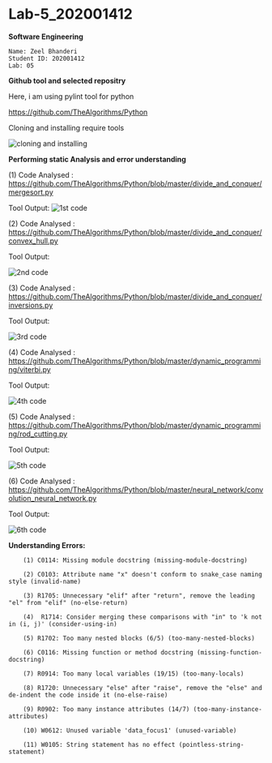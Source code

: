 # Lab-5_202001412

**Software Engineering**

    Name: Zeel Bhanderi
    Student ID: 202001412
    Lab: 05

**Github tool and selected repositry**


Here, i am using pylint tool for python

https://github.com/TheAlgorithms/Python

Cloning and installing require tools

![cloning and installing](https://user-images.githubusercontent.com/75678316/227487902-9d18cb0a-69d0-4ac7-956b-b0714483a2b9.png)





**Performing static Analysis and error understanding**


(1) Code Analysed : https://github.com/TheAlgorithms/Python/blob/master/divide_and_conquer/mergesort.py

Tool Output:
![1st code](https://user-images.githubusercontent.com/75678316/227483738-d1f4ec0a-11a7-4323-9fb3-d4b134649b4a.png)


(2) Code Analysed : https://github.com/TheAlgorithms/Python/blob/master/divide_and_conquer/convex_hull.py

Tool Output:

![2nd code](https://user-images.githubusercontent.com/75678316/227484065-b9b6a08c-962e-491e-8145-0272f75a4f69.png)


(3) Code Analysed : https://github.com/TheAlgorithms/Python/blob/master/divide_and_conquer/inversions.py

Tool Output:

![3rd code](https://user-images.githubusercontent.com/75678316/227484693-9ffea8ef-9c93-4879-b4b0-d41c94bb1d9a.png)

(4) Code Analysed : https://github.com/TheAlgorithms/Python/blob/master/dynamic_programming/viterbi.py

Tool Output:

![4th code](https://user-images.githubusercontent.com/75678316/227485156-a6726598-5f2b-4c8f-a051-d4995dd22b6b.png)

(5) Code Analysed :  https://github.com/TheAlgorithms/Python/blob/master/dynamic_programming/rod_cutting.py

Tool Output:

![5th code](https://user-images.githubusercontent.com/75678316/227485393-d7278107-6658-4d87-9161-46cc58d450d9.png)

(6) Code Analysed :  https://github.com/TheAlgorithms/Python/blob/master/neural_network/convolution_neural_network.py

Tool Output:

![6th code](https://user-images.githubusercontent.com/75678316/227485692-227608ba-aa86-48a9-a32d-43eeeec523d0.png)



**Understanding Errors:**

        (1) C0114: Missing module docstring (missing-module-docstring)

        (2) C0103: Attribute name "x" doesn't conform to snake_case naming style (invalid-name)

        (3) R1705: Unnecessary "elif" after "return", remove the leading "el" from "elif" (no-else-return)
        
        (4)  R1714: Consider merging these comparisons with "in" to 'k not in (i, j)' (consider-using-in)

        (5) R1702: Too many nested blocks (6/5) (too-many-nested-blocks)
        
        (6) C0116: Missing function or method docstring (missing-function-docstring)

        (7) R0914: Too many local variables (19/15) (too-many-locals)

        (8) R1720: Unnecessary "else" after "raise", remove the "else" and de-indent the code inside it (no-else-raise)
        
        (9) R0902: Too many instance attributes (14/7) (too-many-instance-attributes)
        
        (10) W0612: Unused variable 'data_focus1' (unused-variable)
        
        (11) W0105: String statement has no effect (pointless-string-statement)

